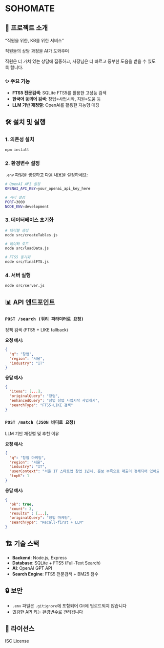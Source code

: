 # SOHOMATE

## 🚀 프로젝트 소개

“직원을 위한, KB를 위한 서비스” 

직원들의 상담 과정을 AI가 도와주며

직원은 더 가치 있는 상담에 집중하고, 사장님은 더 빠르고 풍부한 도움을 받을 수 있도록 합니다.

### ✨ 주요 기능

- **FTS5 전문검색**: SQLite FTS5를 활용한 고성능 검색
- **한국어 동의어 검색**: 창업=사업시작, 지원=도움 등
- **LLM 기반 재정렬**: OpenAI를 활용한 지능형 매칭

## 🛠️ 설치 및 실행

### 1. 의존성 설치

```bash
npm install
```

### 2. 환경변수 설정

`.env` 파일을 생성하고 다음 내용을 설정하세요:

```bash
# OpenAI API 설정
OPENAI_API_KEY=your_openai_api_key_here

# 서버 설정
PORT=3000
NODE_ENV=development
```

### 3. 데이터베이스 초기화

```bash
# 테이블 생성
node src/createTables.js

# 데이터 로드
node src/loadData.js

# FTS5 동기화
node src/finalFTS.js
```

### 4. 서버 실행

```bash
node src/server.js
```

## 📊 API 엔드포인트

### `POST /search (쿼리 파라미터로 요청)`

정책 검색 (FTS5 + LIKE fallback)

**요청 예시:**

```json
{
  "q": "창업",
  "region": "서울",
  "industry": "IT"
}
```

**응답 예시:**

```json
{
  "items": [...],
  "originalQuery": "창업",
  "enhancedQuery": "창업 창업 사업시작 사업개시",
  "searchType": "FTS5+LIKE 검색"
}
```

### `POST /match (JSON 바디로 요청)`

LLM 기반 재정렬 및 추천 이유

**요청 예시:**

```json
{
  "q": "창업 마케팅",
  "region": "서울",
  "industry": "IT",
  "userContext": "서울 IT 스타트업 창업 1년차, 홍보 부족으로 매출이 정체되어 있어요. 자금 지원과 마케팅 도움 필요해요.",
  "topK": 1
}
```

**응답 예시:**

```json
{
  "ok": true,
  "count": 3,
  "results" : [...],
  "originalQuery": "창업 마케팅",
  "searchType": "Recall-first + LLM"
}
```

## 🏗️ 기술 스택

- **Backend**: Node.js, Express
- **Database**: SQLite + FTS5 (Full-Text Search)
- **AI**: OpenAI GPT API
- **Search Engine**: FTS5 전문검색 + BM25 점수

## 🔒 보안

- `.env` 파일은 `.gitignore`에 포함되어 Git에 업로드되지 않습니다
- 민감한 API 키는 환경변수로 관리됩니다

## 📝 라이선스

ISC License
